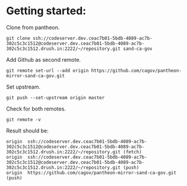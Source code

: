 # Getting started:

Clone from pantheon.

`git clone ssh://codeserver.dev.ceac7b01-5bdb-4089-ac7b-302c5c3c1512@codeserver.dev.ceac7b01-5bdb-4089-ac7b-302c5c3c1512.drush.in:2222/~/repository.git sand-ca-gov`

Add Github as second remote.

`git remote set-url --add origin https://github.com/cagov/pantheon-mirror-sand-ca-gov.git`

Set upstream.

`git push --set-upstream origin master`

Check for both remotes.

`git remote -v`

Result should be:

```
origin  ssh://codeserver.dev.ceac7b01-5bdb-4089-ac7b-302c5c3c1512@codeserver.dev.ceac7b01-5bdb-4089-ac7b-302c5c3c1512.drush.in:2222/~/repository.git (fetch)
origin  ssh://codeserver.dev.ceac7b01-5bdb-4089-ac7b-302c5c3c1512@codeserver.dev.ceac7b01-5bdb-4089-ac7b-302c5c3c1512.drush.in:2222/~/repository.git (push)
origin  https://github.com/cagov/pantheon-mirror-sand-ca-gov.git (push)
```